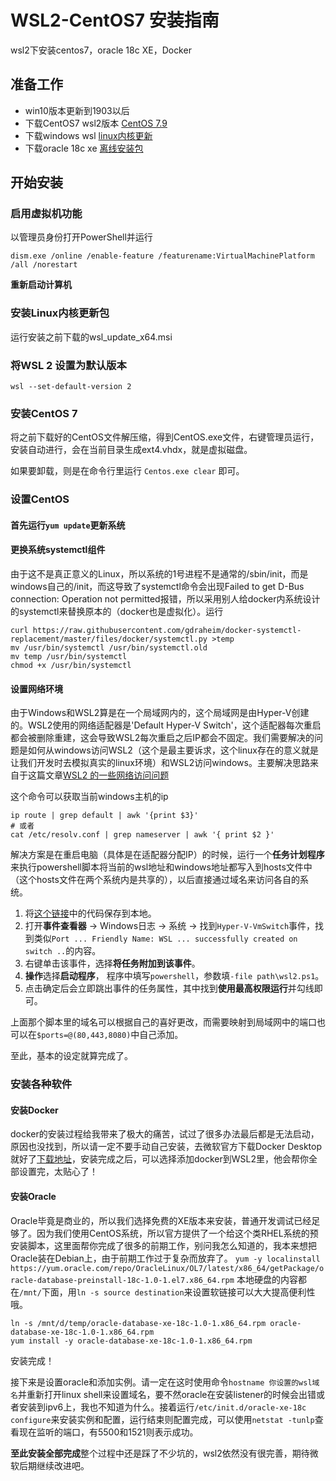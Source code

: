 # WSL2-CentOS7 安装指南

wsl2下安装centos7，oracle 18c XE，Docker

## 准备工作

- win10版本更新到1903以后
- 下载CentOS7 wsl2版本 [CentOS 7.9](https://github.com/mishamosher/CentOS-WSL/releases/download/7.9-2009/CentOS7.zip)
- 下载windows wsl [linux内核更新](https://wslstorestorage.blob.core.windows.net/wslblob/wsl_update_x64.msi)
- 下载oracle 18c xe [离线安装包](https://download.oracle.com/otn-pub/otn_software/db-express/oracle-database-xe-18c-1.0-1.x86_64.rpm)

## 开始安装

### 启用虚拟机功能

以管理员身份打开PowerShell并运行

`dism.exe /online /enable-feature /featurename:VirtualMachinePlatform /all /norestart`

**重新启动计算机**
    
### 安装Linux内核更新包

运行安装之前下载的wsl_update_x64.msi

### 将WSL 2 设置为默认版本

`wsl --set-default-version 2`

### 安装CentOS 7

将之前下载好的CentOS文件解压缩，得到CentOS.exe文件，右键管理员运行，安装自动进行，会在当前目录生成ext4.vhdx，就是虚拟磁盘。

如果要卸载，则是在命令行里运行 `Centos.exe clear` 即可。

### 设置CentOS

#### 首先运行`yum update`更新系统
#### 更换系统systemctl组件
    
由于这不是真正意义的Linux，所以系统的1号进程不是通常的/sbin/init，而是windows自己的/init，而这导致了systemctl命令会出现Failed to get D-Bus connection: Operation not permitted报错，所以采用别人给docker内系统设计的systemctl来替换原本的（docker也是虚拟化）。运行
```
curl https://raw.githubusercontent.com/gdraheim/docker-systemctl-replacement/master/files/docker/systemctl.py >temp
mv /usr/bin/systemctl /usr/bin/systemctl.old
mv temp /usr/bin/systemctl
chmod +x /usr/bin/systemctl
```
#### 设置网络环境
  
由于Windows和WSL2算是在一个局域网内的，这个局域网是由Hyper-V创建的。WSL2使用的网络适配器是'Default Hyper-V Switch'，这个适配器每次重启都会被删除重建，这会导致WSL2每次重启之后IP都会不固定。我们需要解决的问题是如何从windows访问WSL2（这个是最主要诉求，这个linux存在的意义就是让我们开发时去模拟真实的linux环境）和WSL2访问windows。主要解决思路来自于这篇文章[WSL2 的一些网络访问问题](https://lengthmin.me/posts/wsl2-network-tricks/)
  
这个命令可以获取当前windows主机的ip
```
ip route | grep default | awk '{print $3}'
# 或者
cat /etc/resolv.conf | grep nameserver | awk '{ print $2 }'
```

解决方案是在重启电脑（具体是在适配器分配IP）的时候，运行一个**任务计划程序**来执行powershell脚本将当前的wsl地址和windows地址都写入到hosts文件中（这个hosts文件在两个系统内是共享的），以后直接通过域名来访问各自的系统。
1. 将[这个链接](https://github.com/lengthmin/dotfiles/blob/master/windows/wsl2.ps1)中的代码保存到本地。
2. 打开**事件查看器** -> Windows日志 -> 系统 -> 找到`Hyper-V-VmSwitch`事件，找到类似`Port ... Friendly Name: WSL ... successfully created on switch ..`的内容。
3. 右键单击该事件，选择**将任务附加到该事件**。
4. **操作**选择**启动程序**， 程序中填写`powershell`，参数填`-file path\wsl2.ps1`。
5. 点击确定后会立即跳出事件的任务属性，其中找到**使用最高权限运行**并勾线即可。

上面那个脚本里的域名可以根据自己的喜好更改，而需要映射到局域网中的端口也可以在`$ports=@(80,443,8080)`中自己添加。

至此，基本的设定就算完成了。

### 安装各种软件

#### 安装Docker

docker的安装过程给我带来了极大的痛苦，试过了很多办法最后都是无法启动，原因也没找到，所以请一定不要手动自己安装，去微软官方下载Docker Desktop就好了[下载地址](https://www.docker.com/products/docker-desktop)，安装完成之后，可以选择添加docker到WSL2里，他会帮你全部设置完，太贴心了！

#### 安装Oracle

Oracle毕竟是商业的，所以我们选择免费的XE版本来安装，普通开发调试已经足够了。因为我们使用CentOS系统，所以官方提供了一个给这个类RHEL系统的预安装脚本，这里面帮你完成了很多的前期工作，别问我怎么知道的，我本来想把Oracle装在Debian上，由于前期工作过于复杂而放弃了。
```yum -y localinstall https://yum.oracle.com/repo/OracleLinux/OL7/latest/x86_64/getPackage/oracle-database-preinstall-18c-1.0-1.el7.x86_64.rpm```
本地硬盘的内容都在`/mnt/`下面，用`ln -s source destination`来设置软链接可以大大提高便利性哦。
```
ln -s /mnt/d/temp/oracle-database-xe-18c-1.0-1.x86_64.rpm oracle-database-xe-18c-1.0-1.x86_64.rpm
yum install -y oracle-database-xe-18c-1.0-1.x86_64.rpm
```
安装完成！


接下来是设置oracle和添加实例。请一定在这时使用命令`hostname 你设置的wsl域名`并重新打开linux shell来设置域名，要不然oracle在安装listener的时候会出错或者安装到ipv6上，我也不知道为什么。接着运行`/etc/init.d/oracle-xe-18c configure`来安装实例和配置，运行结束则配置完成，可以使用`netstat -tunlp`查看现在监听的端口，有5500和1521则表示成功。


**至此安装全部完成**整个过程中还是踩了不少坑的，wsl2依然没有很完善，期待微软后期继续改进吧。

